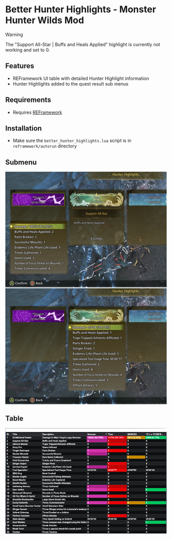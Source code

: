# Better Hunter Highlights - Monster Hunter Wilds Mod

> [!WARNING]
> The "Support All-Star | Buffs and Heals Applied" highlight is currently not working and set to 0.

## Features
- REFramework UI table with detailed Hunter Highlight information
- Hunter Highlights added to the quest result sub menus

## Requirements
- Requires [REFramework](https://www.nexusmods.com/monsterhunterwilds/mods/93)

## Installation
- Make sure the `better_hunter_highlights.lua` script is in `reframework/autorun` directory

## Submenu

![submenu1](./assets/submenu1.png)
![submenu2](./assets/submenu2.png)

## Table

![table](./assets/table.png)